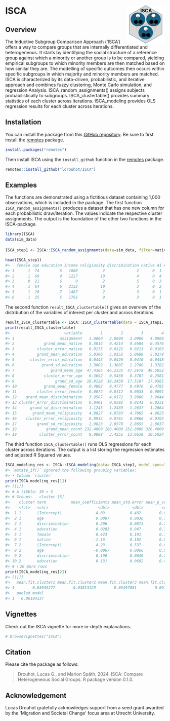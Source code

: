 
<!-- README.md is generated from README.Rmd. Please edit that file -->

# ISCA <img src="man/figures/logo.png" align="right" height="120" alt="" />

## Overview

The Inductive Subgroup Comparison Approach (‘ISCA’) offers a way to
compare groups that are internally differentiated and heterogeneous. It
starts by identifying the social structure of a reference group against
which a minority or another group is to be compared, yielding empirical
subgroups to which minority members are then matched based on how
similar they are. The modelling of specific outcomes then occurs within
specific subgroups in which majority and minority members are matched.
ISCA is characterized by its data-driven, probabilistic, and iterative
approach and combines fuzzy clustering, Monte Carlo simulation, and
regression Analysis. ISCA_random_assignments() assigns subjects
probabilistically to subgroups. ISCA_clustertable() provides summary
statistics of each cluster across iterations. ISCA_modeling provides OLS
regression results for each cluster across iterations.

<!-- badges: start -->
<!-- badges: end -->

## Installation

You can install the package from this [GitHub
repository](https://github.com/ldrouhot/ISCA). Be sure to first install
the [remotes](https://CRAN.R-project.org/package=remotes) package.

``` r
install.packages("remotes")
```

Then install ISCA using the `install_github` function in the
[remotes](https://CRAN.R-project.org/package=remotes) package.

``` r
remotes::install_github("ldrouhot/ISCA")
```

## Examples

The functions are demonstrated using a fictitious dataset containing
1,000 observations, which is included in the package. The first function
`ISCA_random_assignments()` produces a dataset that has one new column
for each probabilistic draw/iteration. The values indicate the
respective cluster assignments. The output is the foundation of the
other two functions in the ISCA-package.

``` r
library(ISCA)
data(sim_data)

ISCA_step1 <- ISCA::ISCA_random_assignments(data=sim_data, filter=native, majority_group=1, minority_group=c(0), fuzzifier = 1.5, n_clusters=4, draws=5, cluster_vars= c("female", "age", "education", "income"))
```

``` r
head(ISCA_step1)
#>   female age education income religiosity discrimination native A1 A2 A3 A4 A5
#> 1      1  74         6   1608           2              2      0  1  1  1  1  1
#> 2      1  69         9   1227          10              4      0  4  4  4  4  4
#> 3      0  21         6      0           2              5      0  3  3  3  3  3
#> 4      1  64         6   2132          10              3      0  2  2  2  2  2
#> 5      1  20         7   1487           2              3      0  1  4  1  1  1
#> 6      1  25         5   1761           9              3      0  1  1  1  1  1
```

The second function `result_ISCA_clustertable()` gives an overview of
the distribution of the variables of interest per cluster and across
iterations.

``` r
result_ISCA_clustertable <- ISCA::ISCA_clustertable(data = ISCA_step1, cluster_vars = c("native", "education", "age", "female", "discrimination", "religiosity"), draws = 5)
print(result_ISCA_clustertable)
#>                        variable        1        2        3        4
#> 1                    assignment   1.0000   2.0000   3.0000   4.0000
#> 2             grand_mean_native   0.5014   0.4214   0.4684   0.4576
#> 3          cluster_error_native   0.0175   0.0122   0.0213   0.0103
#> 4          grand_mean_education   5.0306   5.0152   5.0688   5.0278
#> 5       cluster_error_education   0.0443   0.0426   0.0410   0.0448
#> 6            grand_sd_education   1.3002   1.3807   1.2700   1.3782
#> 7                grand_mean_age  47.4305  46.2335  47.5678  49.5852
#> 8             cluster_error_age   0.3652   0.5450   0.3787   0.2581
#> 9                  grand_sd_age  18.9128  18.2450  17.5107  17.9565
#> 10            grand_mean_female   0.4802   0.4777   0.4976   0.4795
#> 11         cluster_error_female   0.0072   0.0112   0.0033   0.0091
#> 12    grand_mean_discrimination   3.9587   4.0172   3.9800   3.9644
#> 13 cluster_error_discrimination   0.0401   0.0392   0.0141   0.0231
#> 14      grand_sd_discrimination   1.1245   1.2439   1.2637   1.2664
#> 15       grand_mean_religiosity   4.8027   4.8783   4.7865   4.8623
#> 16    cluster_error_religiosity   0.0914   0.0761   0.0860   0.0705
#> 17         grand_sd_religiosity   2.9023   2.8570   2.8655   2.8037
#> 18             grand_mean_count 232.4000 188.4000 252.8000 326.4000
#> 19          cluster_error_count   8.0808   3.4351  13.6638  10.5024
```

The third function `ISCA_clustertable()` runs OLS regressions for each
cluster across iterations. The output is a list storing the regression
estimates and adjusted R Squared values.

``` r
ISCA_modeling_res <- ISCA::ISCA_modeling(data= ISCA_step1, model_spec="religiosity ~ native + female + age + education + discrimination", draws = 5, n_clusters = 4)
#> `mutate_if()` ignored the following grouping variables:
#> • Column `cluster`
print(ISCA_modeling_res[1])
#> [[1]]
#> # A tibble: 30 × 5
#> # Groups:   cluster [5]
#>    cluster term           mean_coefficients mean_std.error mean_p_value
#>    <fct>   <chr>                      <dbl>          <dbl>        <dbl>
#>  1 1       (Intercept)               4.09           0.482        0.0012
#>  2 1       age                       0.0007         0.0036       0.784 
#>  3 1       discrimination            0.206          0.0873       0.267 
#>  4 1       education                 0.0283         0.047        0.765 
#>  5 1       female                    0.623          0.191        0.130 
#>  6 1       native                   -1.16           0.182        0.0048
#>  7 2       (Intercept)               4.23           0.537        0.0009
#>  8 2       age                      -0.0067         0.0066       0.504 
#>  9 2       discrimination            0.190          0.0649       0.285 
#> 10 2       education                 0.131          0.0692       0.417 
#> # ℹ 20 more rows
print(ISCA_modeling_res[2])
#> [[1]]
#>   mean.fit.cluster1 mean.fit.cluster2 mean.fit.cluster3 mean.fit.cluster4
#> 1        0.03939277        0.03813129        0.05497081        0.09119341
#>   pooled.model
#> 1   0.06104137
```

## Vignettes

Check out the ISCA vignette for more in-depth explanations.

``` r
# browseVignettes("ISCA")
```

## Citation

Please cite the package as follows:

> Drouhot, Lucas G., and Marion Späth. 2024. ISCA: Compare Heterogeneous
> Social Groups. R package version 0.1.0.

## Acknowledgement

Lucas Drouhot gratefully acknowledges support from a seed grant awarded by the 'Migration and Societal Change' focus area at Utrecht University.
